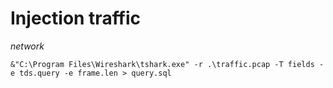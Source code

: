 # Injection traffic

*network*

```
&"C:\Program Files\Wireshark\tshark.exe" -r .\traffic.pcap -T fields -e tds.query -e frame.len > query.sql
```